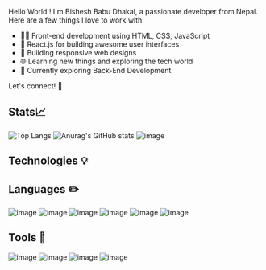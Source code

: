 Hello World!!
I'm Bishesh Babu Dhakal, a passionate developer from Nepal. Here are a few things I love to work with:

- 👨‍💻 Front-end development using HTML, CSS, JavaScript
- 🚀 React.js for building awesome user interfaces
- 📱 Building responsive web designs
- 🌐 Learning new things and exploring the tech world
- 🌱 Currently exploring Back-End Development

Let's connect! 🌟


## Stats📈
![Top Langs](https://github-readme-stats.vercel.app/api/top-langs/?username=krizifer&size_weight=0.5&count_weight=0.5) ![Anurag's GitHub stats](https://github-readme-stats.vercel.app/api?username=krizifer&show_icons=true&theme=dark)  ![image](https://github-profile-summary-cards.vercel.app/api/cards/profile-details?username=krizifer) 

Technologies 💡
--------------------------------------------------------------------------------------------------------------------

## Languages ✏️

![image](https://img.shields.io/badge/HTML5-E34F26?style=for-the-badge&logo=html5&logoColor=white) ![image](https://img.shields.io/badge/CSS3-1572B6?style=for-the-badge&logo=css3&logoColor=white) ![image](https://img.shields.io/badge/JavaScript-323330?style=for-the-badge&logo=javascript&logoColor=F7DF1E)  ![image](https://img.shields.io/badge/React-20232A?style=for-the-badge&logo=react&logoColor=61DAFB) ![image]( https://img.shields.io/badge/Tailwind_CSS-38B2AC?style=for-the-badge&logo=tailwind-css&logoColor=white)  ![image](https://img.shields.io/badge/ts--node-3178C6?style=for-the-badge&logo=ts-node&logoColor=white )	

## Tools 🔧

![image](https://img.shields.io/badge/VSCode-0078D4?style=for-the-badge&logo=visual%20studio%20code&logoColor=white) ![image](https://img.shields.io/badge/Figma-F24E1E?style=for-the-badge&logo=figma&logoColor=white) ![image]( https://img.shields.io/badge/Canva-%2300C4CC.svg?&style=for-the-badge&logo=Canva&logoColor=white 
)  ![image](https://img.shields.io/badge/GitHub-100000?style=for-the-badge&logo=github&logoColor=white) 






